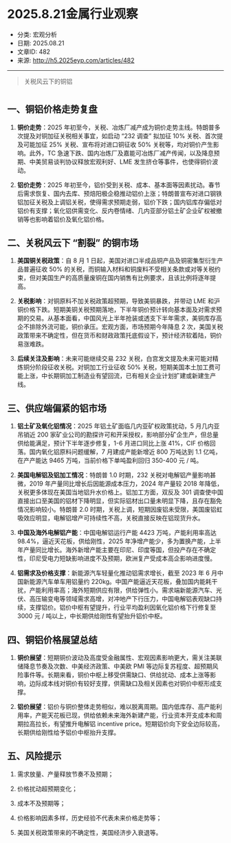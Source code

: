 # 2025.8.21金属行业观察

- 分类: 宏观分析
- 日期: 2025.08.21
- 文章ID: 482
- 来源: http://h5.2025eyp.com/articles/482

---

> 关税风云下的铜铝

# 

## **一、铜铝价格走势复盘**

1. **铜价走势**：2025 年初至今，关税、冶炼厂减产成为铜价走势主线。特朗普多次提及对铜加征关税相关事宜，如启动 “232 调查” 拟加征 10% 关税、首次提及可能加征 25% 关税、宣布将对进口铜征收 50% 关税等，均对铜价产生影响。此外，TC 急速下跌、国内冶炼厂及嘉能可冶炼厂减产传闻，以及降息预期、中美贸易谈判协议释放宏观利好、LME 发生挤仓等事件，也使得铜价波动。

2. **铝价走势**：2025 年初至今，铝价受到关税、成本、基本面等因素扰动。春节后需求恢复、国内去库、预焙阳极企稳推动铝价上涨；特朗普宣布对进口钢铁铝加征关税及上调铝关税，使得需求预期走弱，铝价下跌；国内铝库存偏低对铝价有支撑；氧化铝供需变化、反内卷情绪、几内亚部分铝土矿企业矿权被撤销等也影响着铝价及氧化铝价格。

## **二、关税风云下 “割裂” 的铜市场**

1. **美国铜关税政策**：自 8 月 1 日起，美国对进口半成品铜产品及铜密集型衍生产品普遍征收 50% 的关税，而铜输入材料和铜废料不受相关条款或对等关税约束，但对美国生产的高质量废铜在国内销售有比例要求，且该比例将逐年提高。

2. **关税影响**：对铜原料不加关税政策超预期，导致美铜暴跌，并带动 LME 和沪铜价格下跌。短期美铜关税预期落地，下半年铜价预计转向基本面及对需求预期的交易。从基本面看，中国风光上半年抢装或透支下半年需求，美铜库存高企不排除外流可能，铜价承压。宏观方面，市场预期今年降息 2 次，美国关税政策带来不确定性，但在货币和财政政策托底假设下，预计经济软着陆，铜价易涨难跌。

3. **后续关注及影响**：未来可能继续交易 232 关税，白宫发文提及未来可能对精炼铜分阶段征收关税。对铜加工行业征收 50% 关税，短期美国本土加工费可能上涨，中长期铜加工制造业有望回流，已有相关企业计划扩建或新建生产线。

## **三、供应端偏紧的铝市场**

1. **铝土矿及氧化铝情况**：2025 年铝土矿面临几内亚矿权政策扰动，5 月几内亚吊销近 200 家矿业公司的勘探许可和开采授权，影响部分矿企生产，但总量供给能满足，预计下半年逐步修复，1-6 月进口同比上涨 41%，CIF 价格回落。国内氧化铝原料问题缓解，7 月建成产能新增近 800 万吨达到 1.1 亿吨，在产产能达 9465 万吨，当前价格下单吨盈利回归 350-400 元 / 吨。

2. **美国电解铝及铝加工情况**：特朗普 1.0 时期，232 关税对电解铝产量影响甚微，2019 年产量同比增长后因能源成本压力，2024 年产量较 2018 年降低，关税更多体现在美国当地铝升水价格上。铝加工方面，双反及 301 调查使中国直接出口至美国的铝材下降明显，但实际铝材出口量未明显下降，且存在豁免情况影响较小。特朗普 2.0 时期，关税上调，短期因废铝未受限，美国废铝虹吸效应明显，电解铝增产可持续性不高，关税直接反映在铝现货升水。

3. **中国及海外电解铝产能**：中国电解铝运行产能 4423 万吨，产能利用率高达 98.4%，逼近天花板，供给刚性，2025 年净增产能少，多为置换产能，上半年产量同比增长。海外新增产能主要在印尼、印度等国，但投产存在不确定性，印尼受电力短缺影响进度不及预期，欧洲复产受成本高企影响进度慢。

4. **铝需求及价格支撑**：新能源汽车轻量化推动铝需求增长，截至 2023 年 6 月中国新能源汽车单车用铝量约 220kg。中国产能逼近天花板，叠加国内能耗干扰，产能利用率高；海外短期供应有限，供给弹性小。需求端新能源汽车、光伏、高压输变电等领域需求高增，对冲地产下行压力，中国电解铝表观缺口持续，支撑铝价。铝价中枢有望提升，行业平均盈利因氧化铝价格下行修复至 3000 元 / 吨以上，中长期供给刚性有望抬升铝价中枢。

## **四、铜铝价格展望总结**

1. **铜价展望**：短期铜价波动及高度受金融属性、宏观因素影响更大，需关注美联储降息节奏及次数、中美经济政策、中美欧 PMI 等边际复苏程度、超预期风险事件等。长期来看，铜价中枢上移受供需缺口、供给扰动、成本上涨等影响，边际成本线对铜价有较好支撑，供需缺口及相关因素也对铜价中枢形成支撑。

2. **铝价展望**：铝价与铜价整体走势相似，难以脱离周期。国内低库存、高产能利用率，产能天花板已现，供给依赖未来海外新建产能，行业资本开支成本和周期拉高拉长，有望推升电解铝 incentive price。短期铝价向下安全边际较高，长期供给刚性给予铝价中枢抬升支撑。

## **五、风险提示**

1. 需求放量、产量释放节奏不及预期；

2. 价格扰动超预期变化；

3. 成本不及预期等；

4. 价格影响因素多样，历史经验不代表未来价格走势等；

5. 美国关税政策带来的不确定性，美国经济步入衰退等。
